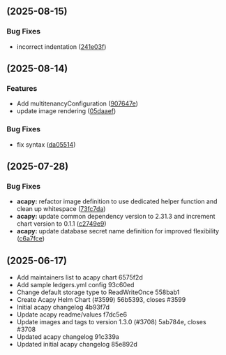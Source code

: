 ##  (2025-08-15)

### Bug Fixes

* incorrect indentation ([241e03f](https://github.com/i5okie/owf-helm-charts/commit/241e03f52e2e841d94a9051518b1288604cf30b2))
##  (2025-08-14)

### Features

* Add multitenancyConfiguration ([907647e](https://github.com/i5okie/owf-helm-charts/commit/907647e3b0ef5eb550d44f2bae8272cf77bb01fd))
* update image rendering ([05daaef](https://github.com/i5okie/owf-helm-charts/commit/05daaef949e6895ffba858697a581d0187b6ea64))

### Bug Fixes

* fix syntax ([da05514](https://github.com/i5okie/owf-helm-charts/commit/da05514f4c1700129222c6de5d571d526ff8fdd3))
##  (2025-07-28)

### Bug Fixes

* **acapy:** refactor image definition to use dedicated helper function and clean up whitespace ([73fc7da](https://github.com/i5okie/owf-helm-charts/commit/73fc7daa3e64ccb462363705006ab72b229c1f9b))
* **acapy:** update common dependency version to 2.31.3 and increment chart version to 0.1.1 ([c2749e9](https://github.com/i5okie/owf-helm-charts/commit/c2749e9b57c3d2ed3450a66ab40b4972db02fe82))
* **acapy:** update database secret name definition for improved flexibility ([c6a7fce](https://github.com/i5okie/owf-helm-charts/commit/c6a7fceb56ae280543d3231b7af925ce90ae291d))
##  (2025-06-17)

* Add maintainers list to acapy chart 6575f2d
* Add sample ledgers.yml config 93c60ed
* Change default storage type to ReadWriteOnce 558bab1
* Create Acapy Helm Chart (#3599) 56b5393, closes #3599
* Initial acapy changelog 4b93f7d
* Update acapy readme/values f7dc5e6
* Update images and tags to version 1.3.0 (#3708) 5ab784e, closes #3708
* Updated acapy changelog 91c339a
* Updated initial acapy changelog 85e892d



